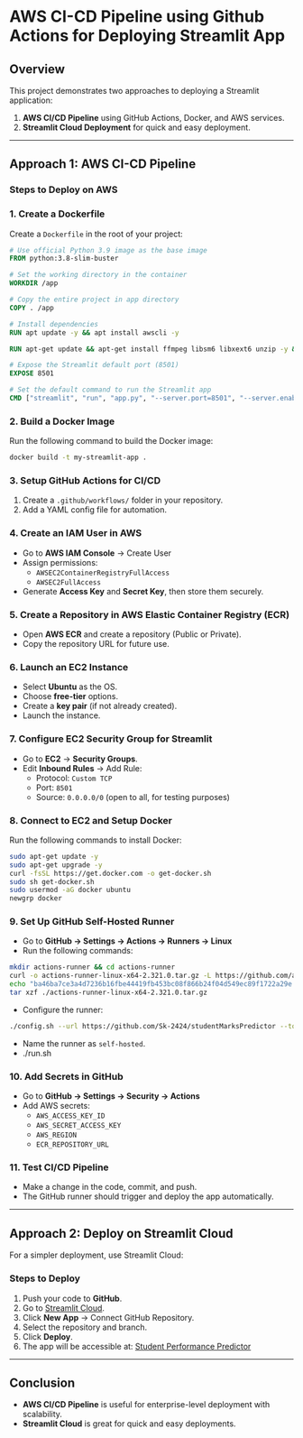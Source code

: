 # AWS CI-CD Pipeline using Github Actions for Deploying Streamlit App

## Overview
This project demonstrates two approaches to deploying a Streamlit application:
1. **AWS CI/CD Pipeline** using GitHub Actions, Docker, and AWS services.
2. **Streamlit Cloud Deployment** for quick and easy deployment.

---

## Approach 1: AWS CI-CD Pipeline
### Steps to Deploy on AWS

### 1. Create a Dockerfile
Create a `Dockerfile` in the root of your project:
```dockerfile
# Use official Python 3.9 image as the base image
FROM python:3.8-slim-buster

# Set the working directory in the container
WORKDIR /app

# Copy the entire project in app directory
COPY . /app

# Install dependencies
RUN apt update -y && apt install awscli -y

RUN apt-get update && apt-get install ffmpeg libsm6 libxext6 unzip -y && pip install -r requirements.txt

# Expose the Streamlit default port (8501)
EXPOSE 8501

# Set the default command to run the Streamlit app
CMD ["streamlit", "run", "app.py", "--server.port=8501", "--server.enableCORS=false"]
```

### 2. Build a Docker Image
Run the following command to build the Docker image:
```bash
docker build -t my-streamlit-app .
```

### 3. Setup GitHub Actions for CI/CD
1. Create a `.github/workflows/` folder in your repository.
2. Add a YAML config file for automation.

### 4. Create an IAM User in AWS
- Go to **AWS IAM Console** → Create User
- Assign permissions:
  - `AWSEC2ContainerRegistryFullAccess`
  - `AWSEC2FullAccess`
- Generate **Access Key** and **Secret Key**, then store them securely.

### 5. Create a Repository in AWS Elastic Container Registry (ECR)
- Open **AWS ECR** and create a repository (Public or Private).
- Copy the repository URL for future use.

### 6. Launch an EC2 Instance
- Select **Ubuntu** as the OS.
- Choose **free-tier** options.
- Create a **key pair** (if not already created).
- Launch the instance.

### 7. Configure EC2 Security Group for Streamlit
- Go to **EC2** → **Security Groups**.
- Edit **Inbound Rules** → Add Rule:
  - Protocol: `Custom TCP`
  - Port: `8501`
  - Source: `0.0.0.0/0` (open to all, for testing purposes)

### 8. Connect to EC2 and Setup Docker
Run the following commands to install Docker:
```bash
sudo apt-get update -y
sudo apt-get upgrade -y
curl -fsSL https://get.docker.com -o get-docker.sh
sudo sh get-docker.sh
sudo usermod -aG docker ubuntu
newgrp docker
```

### 9. Set Up GitHub Self-Hosted Runner
- Go to **GitHub → Settings → Actions → Runners → Linux**
- Run the following commands:
```bash
mkdir actions-runner && cd actions-runner
curl -o actions-runner-linux-x64-2.321.0.tar.gz -L https://github.com/actions/runner/releases/download/v2.321.0/actions-runner-linux-x64-2.321.0.tar.gz
echo "ba46ba7ce3a4d7236b16fbe44419fb453bc08f866b24f04d549ec89f1722a29e actions-runner-linux-x64-2.321.0.tar.gz" | shasum -a 256 -c
tar xzf ./actions-runner-linux-x64-2.321.0.tar.gz
```
- Configure the runner:
```bash
./config.sh --url https://github.com/Sk-2424/studentMarksPredictor --token YOUR_GITHUB_RUNNER_TOKEN
```
- Name the runner as `self-hosted`.
- ./run.sh

### 10. Add Secrets in GitHub
- Go to **GitHub → Settings → Security → Actions**
- Add AWS secrets:
  - `AWS_ACCESS_KEY_ID`
  - `AWS_SECRET_ACCESS_KEY`
  - `AWS_REGION`
  - `ECR_REPOSITORY_URL`

### 11. Test CI/CD Pipeline
- Make a change in the code, commit, and push.
- The GitHub runner should trigger and deploy the app automatically.

---

## Approach 2: Deploy on Streamlit Cloud
For a simpler deployment, use Streamlit Cloud:

### Steps to Deploy
1. Push your code to **GitHub**.
2. Go to [Streamlit Cloud](https://share.streamlit.io/).
3. Click **New App** → Connect GitHub Repository.
4. Select the repository and branch.
5. Click **Deploy**.
6. The app will be accessible at: [Student Performance Predictor](https://studentperformancesk.streamlit.app/)

---

## Conclusion
- **AWS CI/CD Pipeline** is useful for enterprise-level deployment with scalability.
- **Streamlit Cloud** is great for quick and easy deployments.

